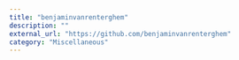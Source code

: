 ```yaml
---
title: "benjaminvanrenterghem"
description: ""
external_url: "https://github.com/benjaminvanrenterghem"
category: "Miscellaneous"
---
```

